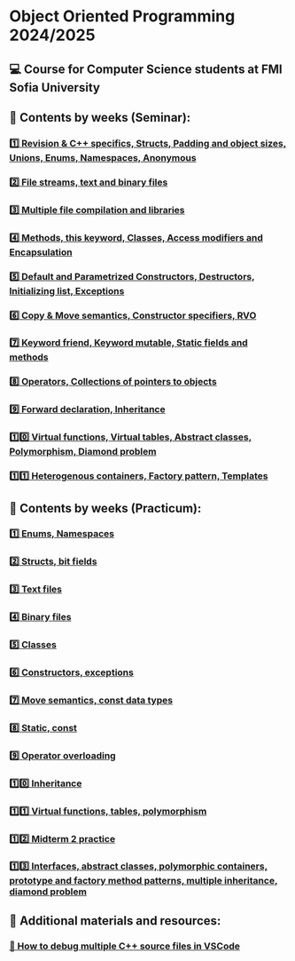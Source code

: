 # Object Oriented Programming 2024/2025
## :computer: Course for Computer Science students at FMI Sofia University
## :pushpin: Contents by weeks (Seminar):
### [:one: Revision & C++ specifics, Structs, Padding and object sizes, Unions, Enums, Namespaces, Anonymous](https://github.com/xKrashx/Object_Oriented_Programming/tree/main/Seminar/Week%2001)
### [:two: File streams, text and binary files](https://github.com/xKrashx/Object_Oriented_Programming/tree/main/Seminar/Week%2002)
### [:three: Multiple file compilation and libraries](https://github.com/xKrashx/Object_Oriented_Programming/tree/main/Seminar/Week%2003)
### [:four: Methods, this keyword, Classes, Access modifiers and Encapsulation](https://github.com/xKrashx/Object_Oriented_Programming/tree/main/Seminar/Week%2004)
### [:five: Default and Parametrized Constructors, Destructors, Initializing list, Exceptions](https://github.com/xKrashx/Object_Oriented_Programming/tree/main/Seminar/Week%2005)
### [:six: Copy & Move semantics, Constructor specifiers, RVO](https://github.com/xKrashx/Object_Oriented_Programming/tree/main/Seminar/Week%2006)
### [:seven: Keyword friend, Keyword mutable, Static fields and methods](https://github.com/xKrashx/Object_Oriented_Programming/tree/main/Seminar/Week%2007)
### [:eight: Operators, Collections of pointers to objects](https://github.com/xKrashx/Object_Oriented_Programming/tree/main/Seminar/Week%2008)
### [:nine: Forward declaration, Inheritance](https://github.com/xKrashx/Object_Oriented_Programming/tree/main/Seminar/Week%2009)
### [:one::zero: Virtual functions, Virtual tables, Abstract classes, Polymorphism, Diamond problem](https://github.com/xKrashx/Object_Oriented_Programming/tree/main/Seminar/Week%2010)
### [:one::one: Heterogenous containers, Factory pattern, Templates](https://github.com/xKrashx/Object_Oriented_Programming/tree/main/Seminar/Week%2011)

## :pushpin: Contents by weeks (Practicum):
### [:one: Enums, Namespaces](https://github.com/xKrashx/Object_Oriented_Programming/tree/main/Practicum/Week%2001)
### [:two: Structs, bit fields](https://github.com/xKrashx/Object_Oriented_Programming/tree/main/Practicum/Week%2002)
### [:three: Text files](https://github.com/xKrashx/Object_Oriented_Programming/tree/main/Practicum/Week%2003)
### [:four: Binary files](https://github.com/xKrashx/Object_Oriented_Programming/tree/main/Practicum/Week%2004)
### [:five: Classes](https://github.com/xKrashx/Object_Oriented_Programming/tree/main/Practicum/Week%2005)
### [:six: Constructors, exceptions](https://github.com/xKrashx/Object_Oriented_Programming/tree/main/Practicum/Week%2006)
### [:seven: Move semantics, const data types](https://github.com/xKrashx/Object_Oriented_Programming/tree/main/Practicum/Week%2007)
### [:eight: Static, const](https://github.com/xKrashx/Object_Oriented_Programming/tree/main/Practicum/Week%2008)
### [:nine: Operator overloading](https://github.com/xKrashx/Object_Oriented_Programming/tree/main/Practicum/Week%2009)
### [:one::zero: Inheritance](https://github.com/xKrashx/Object_Oriented_Programming/tree/main/Practicum/Week%2010)
### [:one::one: Virtual functions, tables, polymorphism](https://github.com/xKrashx/Object_Oriented_Programming/tree/main/Practicum/Week%2011)
### [:one::two: Midterm 2 practice](https://github.com/xKrashx/Object_Oriented_Programming/tree/main/Practicum/Week%2012)
### [:one::three: Interfaces, abstract classes, polymorphic containers, prototype and factory method patterns, multiple inheritance, diamond problem](https://github.com/xKrashx/Object_Oriented_Programming/tree/main/Practicum/Week%2013)

## :pushpin: Additional materials and resources:
### [:bug: How to debug multiple C++ source files in VSCode](https://github.com/xKrashx/Object_Oriented_Programming/tree/main/Misc/Tutorials)
